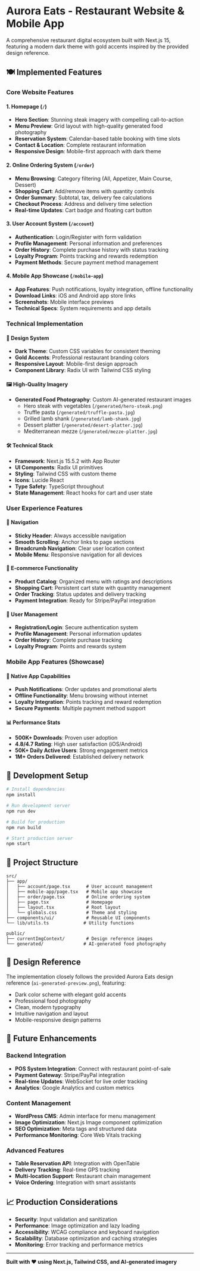 # Aurora Eats - Restaurant Website & Mobile App

A comprehensive restaurant digital ecosystem built with Next.js 15, featuring a modern dark theme with gold accents inspired by the provided design reference.

## 🍽️ Implemented Features

### Core Website Features

#### 1. **Homepage** (`/`)
- **Hero Section**: Stunning steak imagery with compelling call-to-action
- **Menu Preview**: Grid layout with high-quality generated food photography
- **Reservation System**: Calendar-based table booking with time slots
- **Contact & Location**: Complete restaurant information
- **Responsive Design**: Mobile-first approach with dark theme

#### 2. **Online Ordering System** (`/order`)
- **Menu Browsing**: Category filtering (All, Appetizer, Main Course, Dessert)
- **Shopping Cart**: Add/remove items with quantity controls
- **Order Summary**: Subtotal, tax, delivery fee calculations
- **Checkout Process**: Address and delivery time selection
- **Real-time Updates**: Cart badge and floating cart button

#### 3. **User Account System** (`/account`)
- **Authentication**: Login/Register with form validation
- **Profile Management**: Personal information and preferences
- **Order History**: Complete purchase history with status tracking
- **Loyalty Program**: Points tracking and rewards redemption
- **Payment Methods**: Secure payment method management

#### 4. **Mobile App Showcase** (`/mobile-app`)
- **App Features**: Push notifications, loyalty integration, offline functionality
- **Download Links**: iOS and Android app store links
- **Screenshots**: Mobile interface previews
- **Technical Specs**: System requirements and app details

### Technical Implementation

#### 🎨 **Design System**
- **Dark Theme**: Custom CSS variables for consistent theming
- **Gold Accents**: Professional restaurant branding colors
- **Responsive Layout**: Mobile-first design approach
- **Component Library**: Radix UI with Tailwind CSS styling

#### 🖼️ **High-Quality Imagery**
- **Generated Food Photography**: Custom AI-generated restaurant images
  - Hero steak with vegetables (`/generated/hero-steak.png`)
  - Truffle pasta (`/generated/truffle-pasta.jpg`)
  - Grilled lamb shank (`/generated/lamb-shank.jpg`)
  - Dessert platter (`/generated/desert-platter.jpg`)
  - Mediterranean mezze (`/generated/mezze-platter.jpg`)

#### 🛠️ **Technical Stack**
- **Framework**: Next.js 15.5.2 with App Router
- **UI Components**: Radix UI primitives
- **Styling**: Tailwind CSS with custom theme
- **Icons**: Lucide React
- **Type Safety**: TypeScript throughout
- **State Management**: React hooks for cart and user state

### User Experience Features

#### 🎯 **Navigation**
- **Sticky Header**: Always accessible navigation
- **Smooth Scrolling**: Anchor links to page sections
- **Breadcrumb Navigation**: Clear user location context
- **Mobile Menu**: Responsive navigation for all devices

#### 🛒 **E-commerce Functionality**
- **Product Catalog**: Organized menu with ratings and descriptions
- **Shopping Cart**: Persistent cart state with quantity management
- **Order Tracking**: Status updates and delivery tracking
- **Payment Integration**: Ready for Stripe/PayPal integration

#### 👥 **User Management**
- **Registration/Login**: Secure authentication system
- **Profile Management**: Personal information updates
- **Order History**: Complete purchase tracking
- **Loyalty Program**: Points and rewards system

### Mobile App Features (Showcase)

#### 📱 **Native App Capabilities**
- **Push Notifications**: Order updates and promotional alerts
- **Offline Functionality**: Menu browsing without internet
- **Loyalty Integration**: Points tracking and reward redemption
- **Secure Payments**: Multiple payment method support

#### 📊 **Performance Stats**
- **500K+ Downloads**: Proven user adoption
- **4.8/4.7 Rating**: High user satisfaction (iOS/Android)
- **50K+ Daily Active Users**: Strong engagement metrics
- **1M+ Orders Delivered**: Established delivery network

## 🚀 Development Setup

```bash
# Install dependencies
npm install

# Run development server
npm run dev

# Build for production
npm run build

# Start production server
npm start
```

## 📁 Project Structure

```
src/
├── app/
│   ├── account/page.tsx      # User account management
│   ├── mobile-app/page.tsx   # Mobile app showcase
│   ├── order/page.tsx        # Online ordering system
│   ├── page.tsx              # Homepage
│   ├── layout.tsx            # Root layout
│   └── globals.css           # Theme and styling
├── components/ui/            # Reusable UI components
└── lib/utils.ts             # Utility functions

public/
├── currentImgContext/        # Design reference images
└── generated/               # AI-generated food photography
```

## 🎨 Design Reference

The implementation closely follows the provided Aurora Eats design reference (`ai-generated-preview.png`), featuring:
- Dark color scheme with elegant gold accents
- Professional food photography
- Clean, modern typography
- Intuitive navigation and layout
- Mobile-responsive design patterns

## 🔧 Future Enhancements

### Backend Integration
- **POS System Integration**: Connect with restaurant point-of-sale
- **Payment Gateway**: Stripe/PayPal integration
- **Real-time Updates**: WebSocket for live order tracking
- **Analytics**: Google Analytics and custom metrics

### Content Management
- **WordPress CMS**: Admin interface for menu management
- **Image Optimization**: Next.js Image component optimization
- **SEO Optimization**: Meta tags and structured data
- **Performance Monitoring**: Core Web Vitals tracking

### Advanced Features
- **Table Reservation API**: Integration with OpenTable
- **Delivery Tracking**: Real-time GPS tracking
- **Multi-location Support**: Restaurant chain management
- **Voice Ordering**: Integration with smart assistants

## 📈 Production Considerations

- **Security**: Input validation and sanitization
- **Performance**: Image optimization and lazy loading
- **Accessibility**: WCAG compliance and keyboard navigation
- **Scalability**: Database optimization and caching strategies
- **Monitoring**: Error tracking and performance metrics

---

**Built with ❤️ using Next.js, Tailwind CSS, and AI-generated imagery**
